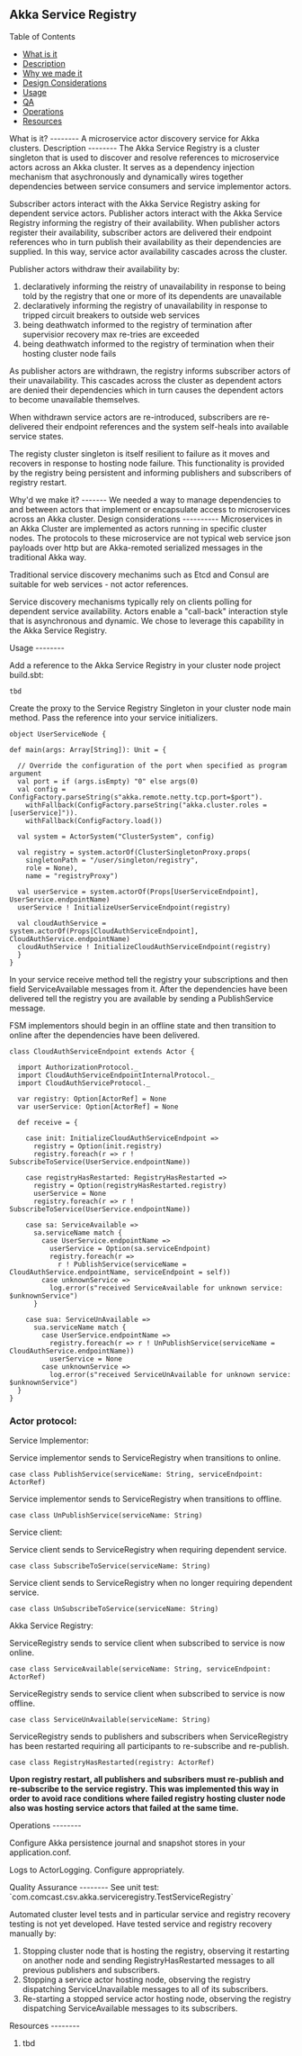 ## Akka Service Registry ##

Table of Contents

 * [What is it](#what)
 * [Description](#description)
 * [Why we made it](#why)
 * [Design Considerations](#how)
 * [Usage](#usage)
 * [QA](#qa)
 * [Operations](#ops)
 * [Resources](#resources)


<a name="what">
What is it?
--------
</a>
A microservice actor discovery service for Akka clusters.

<a name="description">
Description
--------
</a>
The Akka Service Registry is a cluster singleton that is used to discover and resolve references to microservice actors across an Akka cluster.  It serves as a dependency injection mechanism that asychronously and dynamically wires together dependencies between service consumers and service implementor actors.  

Subscriber actors interact with the Akka Service Registry asking for dependent service actors.  Publisher actors interact with the Akka Service Registry informing the registry of their availability.  When publisher actors register their availability, subscriber actors are delivered their endpoint references who in turn publish their availability as their dependencies are supplied.  In this way, service actor availability cascades across the cluster.  

Publisher actors withdraw their availability by:


1. declaratively informing the reistry of unavailability in response to being told by the registry that one or more of its dependents are unavailable
2. declaratively informing the registry of unavailability in response to tripped circuit breakers to outside web services 
2. being deathwatch informed to the registry of termination after supervisior recovery max re-tries are exceeded
3. being deathwatch informed to the registry of termination when their hosting cluster node fails

As publisher actors are withdrawn, the registry informs subscriber actors of their unavailability.  This cascades across the cluster as dependent actors are denied their dependencies which in turn causes the dependent actors to become unavailable themselves. 

When withdrawn service actors are re-introduced, subscribers are re-delivered their endpoint references and the  system self-heals into available service states.

The registy cluster singleton is itself resilient to failure as it moves and recovers in response to hosting node failure.  This functionality is provided by the registry being persistent and informing publishers and subscribers of registry restart.  

<a name="why">
Why'd we make it?
-------
</a>
We needed a way to manage dependencies to and between actors that implement or encapsulate access to microservices across an Akka cluster.

<a name="how">
Design considerations
----------
</a>
Microservices in an Akka Cluster are implemented as actors running in specific cluster nodes.  The protocols to these microservice are not typical web service json payloads over http but are Akka-remoted serialized messages in the traditional Akka way.

Traditional service discovery mechanims such as Etcd and Consul are suitable for web services - not actor references.

Service discovery mechanisms typically rely on clients polling for dependent service availability.  Actors enable a "call-back" interaction style that is asynchronous and dynamic.  We chose to leverage this capability in the Akka Service Registry.

<a name="usage">
Usage
--------
</a>

Add a reference to the Akka Service Registry in your cluster node project build.sbt:

	tbd

Create the proxy to the Service Registry Singleton in your cluster node main method. Pass the reference into your service initializers.

	object UserServiceNode {

	def main(args: Array[String]): Unit = {

      // Override the configuration of the port when specified as program argument
      val port = if (args.isEmpty) "0" else args(0)
      val config = ConfigFactory.parseString(s"akka.remote.netty.tcp.port=$port").
        withFallback(ConfigFactory.parseString("akka.cluster.roles = [userService]")).
        withFallback(ConfigFactory.load())

      val system = ActorSystem("ClusterSystem", config)

      val registry = system.actorOf(ClusterSingletonProxy.props(
        singletonPath = "/user/singleton/registry",
        role = None),
        name = "registryProxy")

      val userService = system.actorOf(Props[UserServiceEndpoint], UserService.endpointName)
      userService ! InitializeUserServiceEndpoint(registry)

      val cloudAuthService = system.actorOf(Props[CloudAuthServiceEndpoint], CloudAuthService.endpointName)
      cloudAuthService ! InitializeCloudAuthServiceEndpoint(registry)
	  }
	}

In your service receive method tell the registry your subscriptions and then field ServiceAvailable messages from it.  After the dependencies have been delivered tell the registry you are available by sending a PublishService message.  

FSM implementors should begin in an offline state and then transition to online after the dependencies have been delivered.

	class CloudAuthServiceEndpoint extends Actor {

  	  import AuthorizationProtocol._
  	  import CloudAuthServiceEndpointInternalProtocol._
  	  import CloudAuthServiceProtocol._

  	  var registry: Option[ActorRef] = None
	  var userService: Option[ActorRef] = None

  	  def receive = {

        case init: InitializeCloudAuthServiceEndpoint =>
          registry = Option(init.registry)
          registry.foreach(r => r ! SubscribeToService(UserService.endpointName))

        case registryHasRestarted: RegistryHasRestarted =>
          registry = Option(registryHasRestarted.registry)
          userService = None
          registry.foreach(r => r ! SubscribeToService(UserService.endpointName))

        case sa: ServiceAvailable =>
          sa.serviceName match {
            case UserService.endpointName =>
              userService = Option(sa.serviceEndpoint)
              registry.foreach(r => 
                r ! PublishService(serviceName = CloudAuthService.endpointName, serviceEndpoint = self))
            case unknownService =>
              log.error(s"received ServiceAvailable for unknown service: $unknownService")
          }

        case sua: ServiceUnAvailable =>
          sua.serviceName match {
            case UserService.endpointName =>
              registry.foreach(r => r ! UnPublishService(serviceName = CloudAuthService.endpointName))
              userService = None
            case unknownService =>
              log.error(s"received ServiceUnAvailable for unknown service: $unknownService")
      }
	}
	

### Actor protocol: ###

<a> Service Implementor:  </a>

Service implementor sends to ServiceRegistry when transitions to online.
   
	case class PublishService(serviceName: String, serviceEndpoint: ActorRef)
 
Service implementor sends to ServiceRegistry when transitions to offline.
  
	case class UnPublishService(serviceName: String)

<a> Service client:  </a>

Service client sends to ServiceRegistry when requiring dependent service.

   	case class SubscribeToService(serviceName: String)

Service client sends to ServiceRegistry when no longer requiring dependent service.

  	case class UnSubscribeToService(serviceName: String)

<a> Akka Service Registry:  </a>

ServiceRegistry sends to service client when subscribed to service is now online.

   	case class ServiceAvailable(serviceName: String, serviceEndpoint: ActorRef)

ServiceRegistry sends to service client when subscribed to service is now offline.

   	case class ServiceUnAvailable(serviceName: String)

ServiceRegistry sends to publishers and subscribers when ServiceRegistry has been restarted requiring all participants to re-subscribe and re-publish.

   	case class RegistryHasRestarted(registry: ActorRef)

**Upon registry restart, all publishers and subsribers must re-publish and re-subscribe to the service registry.  This was implemented this way in order to avoid race conditions where failed registry hosting cluster node also was hosting service actors that failed at the same time.**

<a name="ops">
Operations
--------
</a>

Configure Akka persistence journal and snapshot stores in your application.conf.

Logs to ActorLogging.  Configure appropriately.

<a name="qa">
Quality Assurance
--------
</a>
See unit test: `com.comcast.csv.akka.serviceregistry.TestServiceRegistry`

Automated cluster level tests and in particular service and registry recovery testing is not yet developed. Have tested service and registry recovery manually by: 

1. Stopping cluster node that is hosting the registry, observing it restarting on another node and sending RegistryHasRestarted messages to all previous publishers and subscribers.
2. Stopping a service actor hosting node, observing the registry dispatching ServiceUnavailable messages to all of its subscribers.
3. Re-starting a stopped service actor hosting node, observing the registry dispatching ServiceAvailable messages to its subscribers.

<a name="resources">
Resources
--------
</a>

 1. tbd